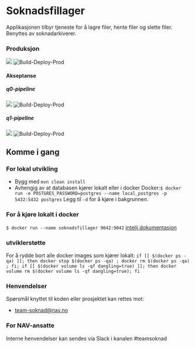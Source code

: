 Soknadsfillager
================
Applikasjonen tilbyr tjeneste for å lagre filer, hente filer og slette filer.
Benyttes av soknadarkiverer.
### Produksjon
![](https://github.com/navikt/soknadsfillager/workflows/Build-Deploy/badge.svg?branch=master)
![Build-Deploy-Prod](https://github.com/navikt/soknadsfillager/workflows/Build-Deploy-Prod/badge.svg?branch=master&event=deployment)

#### Akseptanse
##### q0-pipeline
![](https://github.com/navikt/soknadsfillager/workflows/Build-Deploy-Pipelines/badge.svg?branch=q0-pipeline)
![Build-Deploy-Prod](https://github.com/navikt/soknadsfillager/workflows/Build-Deploy-Pipelines/badge.svg?branch=q0-pipeline&event=deployment)
##### q1-pipeline
![](https://github.com/navikt/soknadsfillager/workflows/Build-Deploy-Pipelines/badge.svg?branch=q1-pipeline)
![Build-Deploy-Prod](https://github.com/navikt/soknadsfillager/workflows/Build-Deploy-Pipelines/badge.svg?branch=q1-pipeline&event=deployment)


## Komme i gang

### For lokal utvikling
* Bygg med `mvn clean install`
* Avhengig av at databasen kjører lokalt eller i docker
 Docker:`$ docker run -e POSTGRES_PASSWORD=postgres --name local_postgres -p 5432:5432 postgres`
Legg til `-d` for å kjøre i bakgrunnen.

### For å kjøre lokalt i docker
`$ docker run --name soknadsfillager 9042:9042`
[intelij dokumentasjon](https://www.jetbrains.com/help/idea/docker.html#)

### utviklerstøtte
For å rydde bort alle docker images som kjører lokalt:
`if [[ $(docker ps -qa) ]]; then docker stop $(docker ps -qa) ; docker rm $(docker ps -qa) ; fi; if [[ $(docker volume ls -qf dangling=true) ]]; then docker volume rm $(docker volume ls -qf dangling=true); fi`


### Henvendelser
Spørsmål knyttet til koden eller prosjektet kan rettes mot:
* [team-soknad@nav.no](mailto:team-soknad@nav.no)

### For NAV-ansatte
Interne henvendelser kan sendes via Slack i kanalen #teamsoknad
